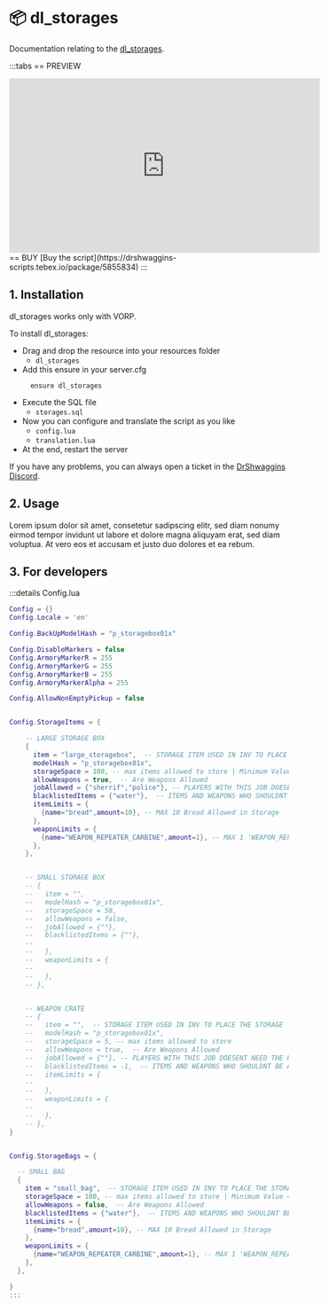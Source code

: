 # 📦 dl_storages
Documentation relating to the [dl_storages](https://drshwaggins-scripts.tebex.io/package/5855834).

:::tabs
== PREVIEW
<iframe width="560" height="315" src="https://www.youtube.com/embed/JjLrjQpgcGM?si=AswNDJAGUQduWLI1" frameborder="0" allow="accelerometer; autoplay; clipboard-write; encrypted-media; gyroscope; picture-in-picture; web-share" allowfullscreen></iframe>
== BUY
[Buy the script](https://drshwaggins-scripts.tebex.io/package/5855834)
:::

## 1. Installation
dl_storages works only with VORP. 

To install dl_storages:
- Drag and drop the resource into your resources folder
  - `dl_storages`
- Add this ensure in your server.cfg
  ```
    ensure dl_storages
  ```
- Execute the SQL file
  - `storages.sql`
- Now you can configure and translate the script as you like
  - `config.lua`
  - `translation.lua`
- At the end, restart the server

If you have any problems, you can always open a ticket in the [DrShwaggins Discord](https://discord.gg/K9H27J5VaS).

## 2. Usage
Lorem ipsum dolor sit amet, consetetur sadipscing elitr, sed diam nonumy eirmod tempor invidunt ut labore et dolore magna aliquyam erat, sed diam voluptua. At vero eos et accusam et justo duo dolores et ea rebum.

## 3. For developers

:::details Config.lua
```lua
Config = {}
Config.Locale = 'en'

Config.BackUpModelHash = "p_storagebox01x"

Config.DisableMarkers = false
Config.ArmoryMarkerR = 255
Config.ArmoryMarkerG = 255
Config.ArmoryMarkerB = 255
Config.ArmoryMarkerAlpha = 255

Config.AllowNonEmptyPickup = false


Config.StorageItems = {

    -- LARGE STORAGE BOX
    {
      item = "large_storagebox",  -- STORAGE ITEM USED IN INV TO PLACE THE STORAGE
      modelHash = "p_storagebox01x",
      storageSpace = 100, -- max items allowed to store | Minimum Value = 1
      allowWeapons = true,  -- Are Weapons Allowed
      jobAllowed = {"sherrif","police"}, -- PLAYERS WITH THIS JOB DOESENT NEED THE PASSWORD TO OPEN THIS STORAGE TYPE
      blacklistedItems = {"water"},  -- ITEMS AND WEAPONS WHO SHOULDNT BE ALLOWED IN THE STORAGE | if -1 no items are allowed (Weapons still allowed)
      itemLimits = {
        {name="bread",amount=10}, -- MAX 10 Bread Allowed in Storage
      },
      weaponLimits = {
        {name="WEAPON_REPEATER_CARBINE",amount=1}, -- MAX 1 'WEAPON_REPEATER_CARBINE' Allowed in Storage
      },
    },


    -- SMALL STORAGE BOX
    -- {
    --   item = "",
    --   modelHash = "p_storagebox01x",
    --   storageSpace = 50,
    --   allowWeapons = false,
    --   jobAllowed = {""},
    --   blacklistedItems = {""},
    --
    --   },
    --   weaponLimits = {
    --
    --   },
    -- },


    -- WEAPON CRATE
    -- {
    --   item = "",  -- STORAGE ITEM USED IN INV TO PLACE THE STORAGE
    --   modelHash = "p_storagebox01x",
    --   storageSpace = 5, -- max items allowed to store
    --   allowWeapons = true,  -- Are Weapons Allowed
    --   jobAllowed = {""}, -- PLAYERS WITH THIS JOB DOESENT NEED THE PASSWORD TO OPEN THIS STORAGE TYPE
    --   blacklistedItems = -1,  -- ITEMS AND WEAPONS WHO SHOULDNT BE ALLOWED IN THE STORAGE | if -1 no items are allowed (Weapons still allowed)
    --   itemLimits = {
    --
    --   },
    --   weaponLimits = {
    --
    --   },
    -- },
}


Config.StorageBags = {

  -- SMALL BAG
  {
    item = "small_bag",  -- STORAGE ITEM USED IN INV TO PLACE THE STORAGE
    storageSpace = 100, -- max items allowed to store | Minimum Value = 1
    allowWeapons = false,  -- Are Weapons Allowed
    blacklistedItems = {"water"},  -- ITEMS AND WEAPONS WHO SHOULDNT BE ALLOWED IN THE STORAGE | if -1 no items are allowed (Weapons still allowed)
    itemLimits = {
      {name="bread",amount=10}, -- MAX 10 Bread Allowed in Storage
    },
    weaponLimits = {
      {name="WEAPON_REPEATER_CARBINE",amount=1}, -- MAX 1 'WEAPON_REPEATER_CARBINE' Allowed in Storage
    },
  },

}
:::

